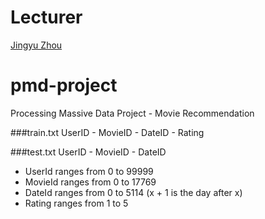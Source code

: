 # Lecturer
[Jingyu Zhou](http://www.cs.sjtu.edu.cn/PeopleDetail.aspx?id=70)

# pmd-project
Processing Massive Data Project - Movie Recommendation

###train.txt
UserID - MovieID - DateID - Rating

###test.txt
UserID - MovieID - DateID

- UserId ranges from 0 to 99999
- MovieId ranges from 0 to 17769
- DateId ranges from 0 to 5114 (x + 1 is the day after x)
- Rating ranges from 1 to 5
